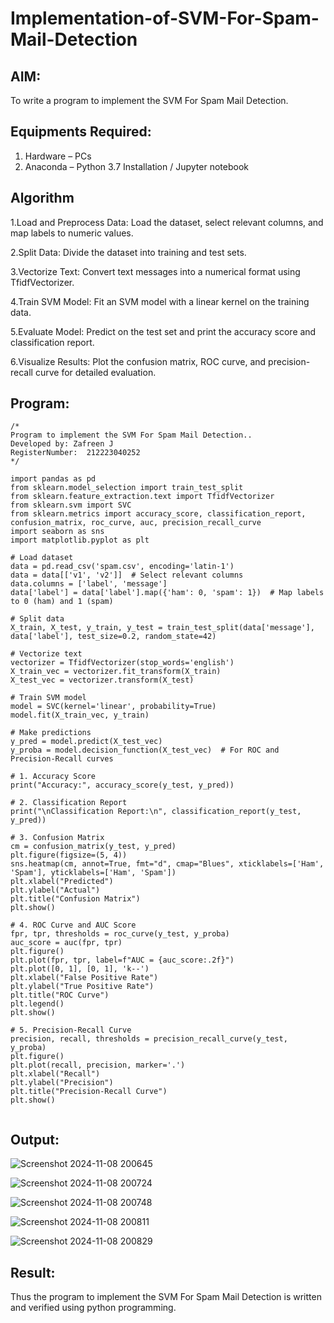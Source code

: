 # Implementation-of-SVM-For-Spam-Mail-Detection
## AIM:
To write a program to implement the SVM For Spam Mail Detection.

## Equipments Required:
1. Hardware – PCs
2. Anaconda – Python 3.7 Installation / Jupyter notebook

## Algorithm

 1.Load and Preprocess Data: Load the dataset, select relevant columns, and map labels to numeric values.

2.Split Data: Divide the dataset into training and test sets.

3.Vectorize Text: Convert text messages into a numerical format using TfidfVectorizer.

4.Train SVM Model: Fit an SVM model with a linear kernel on the training data.

5.Evaluate Model: Predict on the test set and print the accuracy score and classification report.

6.Visualize Results: Plot the confusion matrix, ROC curve, and precision-recall curve for detailed evaluation.

## Program:


```
/*
Program to implement the SVM For Spam Mail Detection..
Developed by: Zafreen J
RegisterNumber:  212223040252
*/
```



```
import pandas as pd
from sklearn.model_selection import train_test_split
from sklearn.feature_extraction.text import TfidfVectorizer
from sklearn.svm import SVC
from sklearn.metrics import accuracy_score, classification_report, confusion_matrix, roc_curve, auc, precision_recall_curve
import seaborn as sns
import matplotlib.pyplot as plt

# Load dataset
data = pd.read_csv('spam.csv', encoding='latin-1')
data = data[['v1', 'v2']]  # Select relevant columns
data.columns = ['label', 'message']
data['label'] = data['label'].map({'ham': 0, 'spam': 1})  # Map labels to 0 (ham) and 1 (spam)

# Split data
X_train, X_test, y_train, y_test = train_test_split(data['message'], data['label'], test_size=0.2, random_state=42)

# Vectorize text
vectorizer = TfidfVectorizer(stop_words='english')
X_train_vec = vectorizer.fit_transform(X_train)
X_test_vec = vectorizer.transform(X_test)

# Train SVM model
model = SVC(kernel='linear', probability=True)
model.fit(X_train_vec, y_train)

# Make predictions
y_pred = model.predict(X_test_vec)
y_proba = model.decision_function(X_test_vec)  # For ROC and Precision-Recall curves

# 1. Accuracy Score
print("Accuracy:", accuracy_score(y_test, y_pred))

# 2. Classification Report
print("\nClassification Report:\n", classification_report(y_test, y_pred))

# 3. Confusion Matrix
cm = confusion_matrix(y_test, y_pred)
plt.figure(figsize=(5, 4))
sns.heatmap(cm, annot=True, fmt="d", cmap="Blues", xticklabels=['Ham', 'Spam'], yticklabels=['Ham', 'Spam'])
plt.xlabel("Predicted")
plt.ylabel("Actual")
plt.title("Confusion Matrix")
plt.show()

# 4. ROC Curve and AUC Score
fpr, tpr, thresholds = roc_curve(y_test, y_proba)
auc_score = auc(fpr, tpr)
plt.figure()
plt.plot(fpr, tpr, label=f"AUC = {auc_score:.2f}")
plt.plot([0, 1], [0, 1], 'k--')
plt.xlabel("False Positive Rate")
plt.ylabel("True Positive Rate")
plt.title("ROC Curve")
plt.legend()
plt.show()

# 5. Precision-Recall Curve
precision, recall, thresholds = precision_recall_curve(y_test, y_proba)
plt.figure()
plt.plot(recall, precision, marker='.')
plt.xlabel("Recall")
plt.ylabel("Precision")
plt.title("Precision-Recall Curve")
plt.show()


```


## Output:


![Screenshot 2024-11-08 200645](https://github.com/user-attachments/assets/03b77418-ded4-4a9b-b7a7-c5d18e71d21b)


![Screenshot 2024-11-08 200724](https://github.com/user-attachments/assets/e2e9061e-3fe8-4245-9047-21dece8232f3)


![Screenshot 2024-11-08 200748](https://github.com/user-attachments/assets/0cfae893-8e39-4da4-b105-bed39e8b41e4)


![Screenshot 2024-11-08 200811](https://github.com/user-attachments/assets/0c74b76f-ccb8-4282-9dee-3459474574ee)


![Screenshot 2024-11-08 200829](https://github.com/user-attachments/assets/dae83d3b-a8c2-43ea-b2c3-50fdc6b26833)




## Result:
Thus the program to implement the SVM For Spam Mail Detection is written and verified using python programming.
